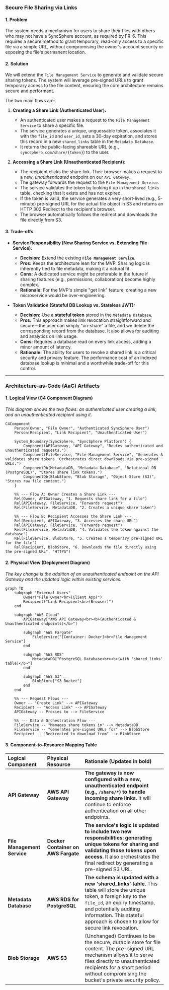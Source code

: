 ### **Secure File Sharing via Links**

#### **1. Problem**

The system needs a mechanism for users to share their files with others who may not have a SyncSphere account, as required by FR-6. This requires a secure method to grant temporary, read-only access to a specific file via a simple URL, without compromising the owner's account security or exposing the file's permanent location.

#### **2. Solution**

We will extend the `File Management Service` to generate and validate secure sharing tokens. The system will leverage pre-signed URLs to grant temporary access to the file content, ensuring the core architecture remains secure and performant.

The two main flows are:

1.  **Creating a Share Link (Authenticated User):**
    *   An authenticated user makes a request to the `File Management Service` to share a specific file.
    *   The service generates a unique, unguessable token, associates it with the `file_id` and `user_id`, sets a 30-day expiration, and stores this record in a new `shared_links` table in the `Metadata Database`.
    *   It returns the public-facing shareable URL (e.g., `syncsphere.com/share/{token}`) to the user.

2.  **Accessing a Share Link (Unauthenticated Recipient):**
    *   The recipient clicks the share link. Their browser makes a request to a new, *unauthenticated* endpoint on our `API Gateway`.
    *   The gateway forwards the request to the `File Management Service`.
    *   The service validates the token by looking it up in the `shared_links` table, checking that it exists and has not expired.
    *   If the token is valid, the service generates a very short-lived (e.g., 5-minute) pre-signed URL for the actual file object in S3 and returns an HTTP 302 Redirect to the recipient's browser.
    *   The browser automatically follows the redirect and downloads the file directly from S3.

#### **3. Trade-offs**

*   **Service Responsibility (New Sharing Service vs. Extending File Service):**
    *   **Decision:** Extend the existing **`File Management Service`**.
    *   **Pros:** Keeps the architecture lean for the MVP. Sharing logic is inherently tied to file metadata, making it a natural fit.
    *   **Cons:** A dedicated service might be preferable in the future if sharing features (e.g., permissions, collaboration) become highly complex.
    *   **Rationale:** For the MVP's simple "get link" feature, creating a new microservice would be over-engineering.

*   **Token Validation (Stateful DB Lookup vs. Stateless JWT):**
    *   **Decision:** Use a **stateful token** stored in the `Metadata Database`.
    *   **Pros:** This approach makes link revocation straightforward and secure—the user can simply "un-share" a file, and we delete the corresponding record from the database. It also allows for auditing and analytics on link usage.
    *   **Cons:** Requires a database read on every link access, adding a minor amount of latency.
    *   **Rationale:** The ability for users to revoke a shared link is a critical security and privacy feature. The performance cost of an indexed database lookup is minimal and a worthwhile trade-off for this control.

---

### **Architecture-as-Code (AaC) Artifacts**

#### **1. Logical View (C4 Component Diagram)**
*This diagram shows the two flows: an authenticated user creating a link, and an unauthenticated recipient using it.*

```mermaid
C4Component
    Person(Owner, "File Owner", "Authenticated SyncSphere User")
    Person(Recipient, "Link Recipient", "Unauthenticated User")

    System_Boundary(SyncSphere, "SyncSphere Platform") {
        Component(APIGateway, "API Gateway", "Routes authenticated and unauthenticated requests.")
        Component(FileService, "File Management Service", "Generates & validates share tokens. Orchestrates direct downloads via pre-signed URLs.")
        ComponentDb(MetadataDB, "Metadata Database", "Relational DB (PostgreSQL)", "Stores share link tokens.")
        ComponentDb(BlobStore, "Blob Storage", "Object Store (S3)", "Stores raw file content.")
    }

    %% --- Flow A: Owner Creates a Share Link ---
    Rel(Owner, APIGateway, "1. Requests share link for a file")
    Rel(APIGateway, FileService, "Forwards request")
    Rel(FileService, MetadataDB, "2. Creates a unique share token")
    
    %% --- Flow B: Recipient Accesses the Share Link ---
    Rel(Recipient, APIGateway, "3. Accesses the share URL")
    Rel(APIGateway, FileService, "Forwards request")
    Rel(FileService, MetadataDB, "4. Validates the token against the database")
    Rel(FileService, BlobStore, "5. Creates a temporary pre-signed URL for the file")
    Rel(Recipient, BlobStore, "6. Downloads the file directly using the pre-signed URL", "HTTPS")
```

#### **2. Physical View (Deployment Diagram)**
*The key change is the addition of an unauthenticated endpoint on the API Gateway and the updated logic within existing services.*

```mermaid
graph TD
    subgraph "External Users"
        Owner("File Owner<br>(Client App)")
        Recipient("Link Recipient<br>(Browser)")
    end

    subgraph "AWS Cloud"
        APIGateway["AWS API Gateway<br><b>(Authenticated & Unauthenticated endpoints)</b>"]
        
        subgraph "AWS Fargate"
            FileService["[Container: Docker]<br>File Management Service"]
        end

        subgraph "AWS RDS"
            MetadataDB["PostgreSQL Database<br><b>(with 'shared_links' table)</b>"]
        end

        subgraph "AWS S3"
            BlobStore["S3 Bucket"]
        end
    end

    %% --- Request Flows ---
    Owner -- "Create Link" --> APIGateway
    Recipient -- "Access Link" --> APIGateway
    APIGateway -- Proxies to --> FileService
    
    %% --- Data & Orchestration Flow ---
    FileService -- "Manages share tokens in" --> MetadataDB
    FileService -- "Generates pre-signed URLs for" --> BlobStore
    Recipient -- "Redirected to download from" --> BlobStore
```

#### **3. Component-to-Resource Mapping Table**

| Logical Component         | Physical Resource                        | Rationale (Updates in bold)                                                                                                                                                                                                                                                                                       |
| :------------------------ | :--------------------------------------- | :------------------------------------------------------------------------------------------------------------------------------------------------------------------------------------------------------------------------------------------------------------------------------------------------------------------ |
| **API Gateway**           | **AWS API Gateway**                      | **The gateway is now configured with a new, unauthenticated endpoint (e.g., `/share/*`) to handle incoming share links.** It will continue to enforce authentication on all other endpoints.                                                                                                                   |
| **File Management Service** | **Docker Container on AWS Fargate**      | **The service's logic is updated to include two new responsibilities: generating unique tokens for sharing and validating those tokens upon access.** It also orchestrates the final redirect by generating a pre-signed S3 URL.                                                                                    |
| **Metadata Database**     | **AWS RDS for PostgreSQL**               | **The schema is updated with a new 'shared_links' table.** This table will store the unique token, a foreign key to the `file_id`, an expiry timestamp, and potentially auditing information. This stateful approach is chosen to allow for secure link revocation.                                            |
| **Blob Storage**          | **AWS S3**                               | (Unchanged) Continues to be the secure, durable store for file content. The pre-signed URL mechanism allows it to serve files directly to unauthenticated recipients for a short period without compromising the bucket's private security policy.                                                          |
